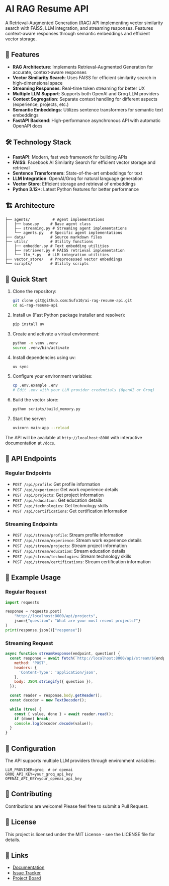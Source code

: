 # AI RAG Resume API

A Retrieval-Augmented Generation (RAG) API implementing vector similarity search with FAISS, LLM integration, and streaming responses. Features context-aware responses through semantic embeddings and efficient vector storage.

## 🚀 Features

- **RAG Architecture**: Implements Retrieval-Augmented Generation for accurate, context-aware responses
- **Vector Similarity Search**: Uses FAISS for efficient similarity search in high-dimensional space
- **Streaming Responses**: Real-time token streaming for better UX
- **Multiple LLM Support**: Supports both OpenAI and Groq LLM providers
- **Context Segregation**: Separate context handling for different aspects (experience, projects, etc.)
- **Semantic Embeddings**: Utilizes sentence transformers for semantic text embeddings
- **FastAPI Backend**: High-performance asynchronous API with automatic OpenAPI docs

## 🛠️ Technology Stack

- **FastAPI**: Modern, fast web framework for building APIs
- **FAISS**: Facebook AI Similarity Search for efficient vector storage and retrieval
- **Sentence Transformers**: State-of-the-art embeddings for text
- **LLM Integration**: OpenAI/Groq for natural language generation
- **Vector Store**: Efficient storage and retrieval of embeddings
- **Python 3.12+**: Latest Python features for better performance

## 🏗️ Architecture

```
├── agents/          # Agent implementations
│   ├── base.py     # Base agent class
│   ├── streaming.py # Streaming agent implementations
│   └── agents.py   # Specific agent implementations
├── data/           # Source markdown files
├── utils/          # Utility functions
│   ├── embedder.py # Text embedding utilities
│   ├── retriever.py # FAISS retrieval implementation
│   └── llm_*.py   # LLM integration utilities
├── vector_store/   # Preprocessed vector embeddings
└── scripts/        # Utility scripts
```

## 🚀 Quick Start

1. Clone the repository:

   ```bash
   git clone git@github.com:Sufo10/ai-rag-resume-api.git
   cd ai-rag-resume-api
   ```

2. Install uv (Fast Python package installer and resolver):

   ```bash
   pip install uv
   ```

3. Create and activate a virtual environment:

   ```bash
   python -m venv .venv
   source .venv/bin/activate
   ```

4. Install dependencies using uv:

   ```bash
   uv sync
   ```

5. Configure your environment variables:

   ```bash
   cp .env.example .env
   # Edit .env with your LLM provider credentials (OpenAI or Groq)
   ```

6. Build the vector store:

   ```bash
   python scripts/build_memory.py
   ```

7. Start the server:
   ```bash
   uvicorn main:app --reload
   ```

The API will be available at `http://localhost:8000` with interactive documentation at `/docs`.

## 🔌 API Endpoints

### Regular Endpoints

- `POST /api/profile`: Get profile information
- `POST /api/experience`: Get work experience details
- `POST /api/projects`: Get project information
- `POST /api/education`: Get education details
- `POST /api/technologies`: Get technology skills
- `POST /api/certifications`: Get certification information

### Streaming Endpoints

- `POST /api/stream/profile`: Stream profile information
- `POST /api/stream/experience`: Stream work experience details
- `POST /api/stream/projects`: Stream project information
- `POST /api/stream/education`: Stream education details
- `POST /api/stream/technologies`: Stream technology skills
- `POST /api/stream/certifications`: Stream certification information

## 📡 Example Usage

### Regular Request

```python
import requests

response = requests.post(
    "http://localhost:8000/api/projects",
    json={"question": "What are your most recent projects?"}
)
print(response.json()["response"])
```

### Streaming Request

```javascript
async function streamResponse(endpoint, question) {
  const response = await fetch(`http://localhost:8000/api/stream/${endpoint}`, {
    method: 'POST',
    headers: {
      'Content-Type': 'application/json',
    },
    body: JSON.stringify({ question }),
  });

  const reader = response.body.getReader();
  const decoder = new TextDecoder();

  while (true) {
    const { value, done } = await reader.read();
    if (done) break;
    console.log(decoder.decode(value));
  }
}
```

## 🔧 Configuration

The API supports multiple LLM providers through environment variables:

```env
LLM_PROVIDER=groq  # or openai
GROQ_API_KEY=your_groq_api_key
OPENAI_API_KEY=your_openai_api_key
```

## 🤝 Contributing

Contributions are welcome! Please feel free to submit a Pull Request.

## 📝 License

This project is licensed under the MIT License - see the LICENSE file for details.

## 🔗 Links

- [Documentation](https://github.com/Sufo10/ai-rag-resume-api/wiki)
- [Issue Tracker](https://github.com/Sufo10/ai-rag-resume-api/issues)
- [Project Board](https://github.com/Sufo10/ai-rag-resume-api/projects)
